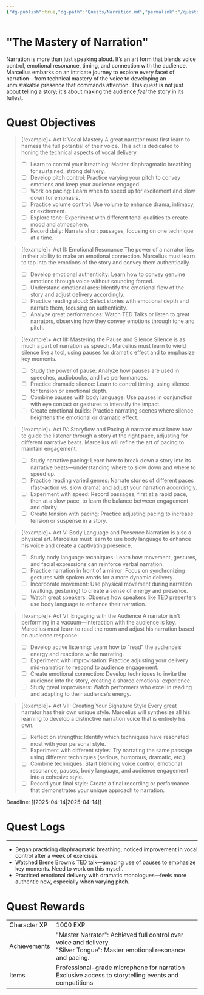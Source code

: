 ```yaml
---
{"dg-publish":true,"dg-path":"Quests/Narration.md","permalink":"/quests/narration/","tags":["Quests","Communication","Mastery"]}
---
```



# "The Mastery of Narration"

Narration is more than just speaking aloud. It’s an art form that blends voice control, emotional resonance, timing, and connection with the audience. Marcelius embarks on an intricate journey to explore every facet of narration—from technical mastery of the voice to developing an unmistakable presence that commands attention. This quest is not just about telling a story; it's about making the audience *feel* the story in its fullest.

# Quest Objectives

> [!example]+ Act I: Vocal Mastery
>    A great narrator must first learn to harness the full potential of their voice. This act is dedicated to honing the technical aspects of vocal delivery.
>- [ ] Learn to control your breathing: Master diaphragmatic breathing for sustained, strong delivery.
>- [ ] Develop pitch control: Practice varying your pitch to convey emotions and keep your audience engaged.
>- [ ] Work on pacing: Learn when to speed up for excitement and slow down for emphasis.
>- [ ] Practice volume control: Use volume to enhance drama, intimacy, or excitement.
>- [ ] Explore tone: Experiment with different tonal qualities to create mood and atmosphere.
>- [ ] Record daily: Narrate short passages, focusing on one technique at a time.

> [!example]+ Act II: Emotional Resonance
>    The power of a narrator lies in their ability to make an emotional connection. Marcelius must learn to tap into the emotions of the story and convey them authentically.
>- [ ] Develop emotional authenticity: Learn how to convey genuine emotions through voice without sounding forced.
>- [ ] Understand emotional arcs: Identify the emotional flow of the story and adjust delivery accordingly.
>- [ ] Practice reading aloud: Select stories with emotional depth and narrate them, focusing on authenticity.
>- [ ] Analyze great performances: Watch TED Talks or listen to great narrators, observing how they convey emotions through tone and pitch.

> [!example]+ Act III: Mastering the Pause and Silence
>    Silence is as much a part of narration as speech. Marcelius must learn to wield silence like a tool, using pauses for dramatic effect and to emphasize key moments.
>- [ ] Study the power of pause: Analyze how pauses are used in speeches, audiobooks, and live performances.
>- [ ] Practice dramatic silence: Learn to control timing, using silence for tension or emotional depth.
>- [ ] Combine pauses with body language: Use pauses in conjunction with eye contact or gestures to intensify the impact.
>- [ ] Create emotional builds: Practice narrating scenes where silence heightens the emotional or dramatic effect.

> [!example]+ Act IV: Storyflow and Pacing
>    A narrator must know how to guide the listener through a story at the right pace, adjusting for different narrative beats. Marcelius will refine the art of pacing to maintain engagement.
>- [ ] Study narrative pacing: Learn how to break down a story into its narrative beats—understanding where to slow down and where to speed up.
>- [ ] Practice reading varied genres: Narrate stories of different paces (fast-action vs. slow drama) and adjust your narration accordingly.
>- [ ] Experiment with speed: Record passages, first at a rapid pace, then at a slow pace, to learn the balance between engagement and clarity.
>- [ ] Create tension with pacing: Practice adjusting pacing to increase tension or suspense in a story.

> [!example]+ Act V: Body Language and Presence
>    Narration is also a physical art. Marcelius must learn to use body language to enhance his voice and create a captivating presence.
>- [ ] Study body language techniques: Learn how movement, gestures, and facial expressions can reinforce verbal narration.
>- [ ] Practice narration in front of a mirror: Focus on synchronizing gestures with spoken words for a more dynamic delivery.
>- [ ] Incorporate movement: Use physical movement during narration (walking, gesturing) to create a sense of energy and presence.
>- [ ] Watch great speakers: Observe how speakers like TED presenters use body language to enhance their narration.

> [!example]+ Act VI: Engaging with the Audience
>    A narrator isn't performing in a vacuum—interaction with the audience is key. Marcelius must learn to read the room and adjust his narration based on audience response.
>- [ ] Develop active listening: Learn how to "read" the audience’s energy and reactions while narrating.
>- [ ] Experiment with improvisation: Practice adjusting your delivery mid-narration to respond to audience engagement.
>- [ ] Create emotional connection: Develop techniques to invite the audience into the story, creating a shared emotional experience.
>- [ ] Study great improvisers: Watch performers who excel in reading and adapting to their audience’s energy.

> [!example]+ Act VII: Creating Your Signature Style
>    Every great narrator has their own unique style. Marcelius will synthesize all his learning to develop a distinctive narration voice that is entirely his own.
>- [ ] Reflect on strengths: Identify which techniques have resonated most with your personal style.
>- [ ] Experiment with different styles: Try narrating the same passage using different techniques (serious, humorous, dramatic, etc.).
>- [ ] Combine techniques: Start blending voice control, emotional resonance, pauses, body language, and audience engagement into a cohesive style.
>- [ ] Record your final style: Create a final recording or performance that demonstrates your unique approach to narration.

Deadline: [[2025-04-14\|2025-04-14]]

# Quest Logs
---
- Began practicing diaphragmatic breathing, noticed improvement in vocal control after a week of exercises.
- Watched Brene Brown’s TED talk—amazing use of pauses to emphasize key moments. Need to work on this myself.
- Practiced emotional delivery with dramatic monologues—feels more authentic now, especially when varying pitch.

# Quest Rewards

|              |                                                                                                                              |     |
| ------------ | ---------------------------------------------------------------------------------------------------------------------------- | --- |
| Character XP | 1000 EXP                                                                                                                     |     |
| Achievements | "Master Narrator": Achieved full control over voice and delivery.<br>"Silver Tongue": Master emotional resonance and pacing. |     |
| Items        | Professional-grade microphone for narration<br>Exclusive access to storytelling events and competitions                      |     |